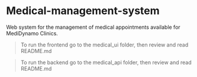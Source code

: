 # Medical-management-system
Web system for the management of medical appointments available for MediDynamo Clinics.


> To run the frontend go to the medical_ui folder, then review and read README.md

> To run the backend go to the medical_api folder, then review and read README.md
